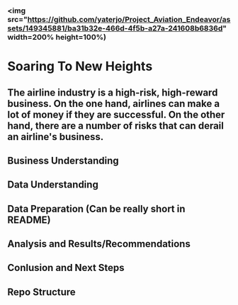 ### <img src="https://github.com/yaterjo/Project_Aviation_Endeavor/assets/149345881/ba31b32e-466d-4f5b-a27a-241608b6836d" width=200% height=100%)
# Soaring To New Heights
## The airline industry is a high-risk, high-reward business. On the one hand, airlines can make a lot of money if they are successful. On the other hand, there are a number of risks that can derail an airline's business.
## Business Understanding
## Data Understanding
## Data Preparation (Can be really short in README)
## Analysis and Results/Recommendations
## Conlusion and Next Steps
## Repo Structure
